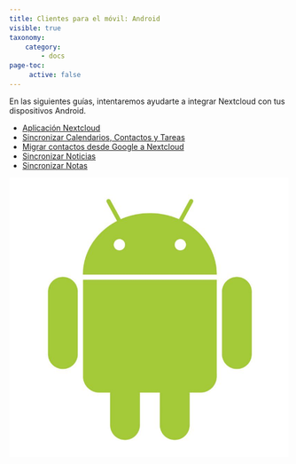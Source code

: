 ```yaml
---
title: Clientes para el móvil: Android
visible: true
taxonomy:
    category:
        - docs
page-toc:
     active: false
---
```


En las siguientes guías, intentaremos ayudarte a integrar Nextcloud con tus dispositivos Android.

- [Aplicación Nextcloud](Nextcloud-app)
- [Sincronizar Calendarios, Contactos y Tareas](calendars-contacts-and-tasks)
- [Migrar contactos desde Google a Nextcloud](https://howto.disroot.org/en/nextcloud/sync-with-your-cloud/android/migrating-contacts-from-google)
- [Sincronizar Noticias](using-news)
- [Sincronizar Notas](Using-notes)

![](android.jpg)
